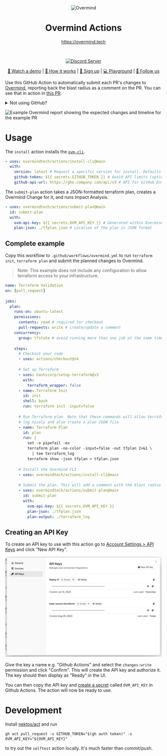 <p align="center">
  <picture width="260px" align="center">
      <source media="(prefers-color-scheme: dark)" srcset="https://assets-global.website-files.com/6241e92445c21f9c1245a940/6582c2b96d741b023f1afabf_ov-lite-icon-p-500.png">
      <img alt="Overmind" src="https://assets-global.website-files.com/6241e92445c21f9c1245a940/6582c2b96d741b023f1afabf_ov-lite-icon-p-500.png" width="260px" align="center">
    </picture>
  <h1 align="center">Overmind Actions</h1>
  <p align="center">
     <a href="https://overmind.tech">https://overmind.tech</a> 
    <br/>
  </p>
</p>
<br/>

<p align="center">
  <a href="https://discord.com/invite/5UKsqAkPWG" rel="nofollow"><img src="https://img.shields.io/discord/1088753599951151154?label=Discord&logo=discord&logoColor=white" alt="Discord Server"></a>
</p>

<p align="center">
  <a href="https://vimeo.com/903381683">🎥 Watch a demo</a> | <a href="https://overmind.tech/how-it-work">📖 How it works</a> | <a href="https://app.overmind.tech/api/auth/signup">🚀 Sign up</a> | <a href="https://app.overmind.tech/playground">💻 Playground</a> | <a href="https://www.linkedin.com/company/overmindtech/">🙌 Follow us</a>
</p>

Use this GitHub Action to automatically submit each PR's changes to [Overmind](https://overmind.tech), reporting back the blast radius as a comment on the PR. You can see that in action in [this PR](https://github.com/overmindtech/terraform-example/pull/57).

<details>
  <summary>Not using GitHub?</summary>

  Currently we only have an action for GitHub, but don't fear! We have a CLI that you can use to integrate your own CI tooling:

  1. Download the CLI from here: https://github.com/overmindtech/ovm-cli/releases
  2. Set the `OVM_API_KEY` environment variable to your API Key
  3. Add a step to your pipeline to create a change:

  ```
  ./ovm-cli submit-plan \
    --title 'Pull request title goes here' \
    --description 'PR description goes here' \
    --ticket-link 'link to PR goes here' \
    --plan-json 'path/to/plan.json'
  ```
</details>

![Example Overmind report showing the expected changes and timeline for the example PR](https://github.com/overmindtech/terraform-example/blob/6d7240aec15b0992901fabe56be25c789b636cbb/assets/overmind%20risk%20.gif)

# Usage

The `install` action installs the [`ovm-cli`](https://github.com/overmindtech/ovm-cli).

```yaml
- uses: overmindtech/actions/install-cli@main
  with:
    version: latest # Request a specific version for install. Defaults to `latest`.
    github-token: ${{ secrets.GITHUB_TOKEN }} # Avoid API limits (optional)
    github-api-url: https://ghe.company.com/api/v3 # API for GitHub Enterprise Server (optional)
```

The `submit-plan` action takes a JSON-formatted terraform plan, creates a Overmind Change for it, and runs Impact Analysis.

```yaml
- uses: overmindtech/actions/submit-plan@main
  id: submit-plan
  with:
    ovm-api-key: ${{ secrets.OVM_API_KEY }} # Generated within Overmind
    plan-json: ./tfplan.json # Location of the plan in JSON format
```

## Complete example

Copy this workflow to `.github/workflows/overmind.yml` to run `terraform init`, `terraform plan` and submit the planned changes to Overmind.

> Note: This example does not include any configuration to allow terraform access to your infrastructure.

```yaml
name: Terraform Validation
on: [pull_request]

jobs:
  plan:
    runs-on: ubuntu-latest
    permissions:
      contents: read # required for checkout
      pull-requests: write # create/update a comment
    concurrency:
      group: tfstate # avoid running more than one job at the same time

    steps:
      # Checkout your code
      - uses: actions/checkout@v4

      # Set up Terraform
      - uses: hashicorp/setup-terraform@v3
        with:
          terraform_wrapper: false
      - name: Terraform Init
        id: init
        shell: bash
        run: terraform init -input=false

      # Run Terraform plan. Note that these commands will allow terraform to
      # log nicely and also create a plan JSON file
      - name: Terraform Plan
        id: plan
        run: |
          set -o pipefail -ex
          terraform plan -no-color -input=false -out tfplan 2>&1 \
            | tee terraform_log
          terraform show -json tfplan > tfplan.json

      # Install the Overmind CLI
      - uses: overmindtech/actions/install-cli@main

      # Submit the plan. This will add a comment with the blast radius
      - uses: overmindtech/actions/submit-plan@main
        id: submit-plan
        with:
          ovm-api-key: ${{ secrets.OVM_API_KEY }}
          plan-json: ./tfplan.json
          plan-output: ./terraform_log
```

## Creating an API Key

To create an API key to use with this action go to [Account Settings > API Keys](https://app.overmind.tech/changes?settings=1&activeTab=api-keys) and click "New API Key".

![api keys auth window](./doc/api_keys.png)

Give the key a name e.g. "Github Actions" and select the `changes:write` permission and click "Confirm". This will create the API key and authorize it. The key should then display as "Ready" in the UI.

You can then copy the API key and [create a secret](https://docs.github.com/en/actions/security-guides/using-secrets-in-github-actions#creating-secrets-for-a-repository) called `OVM_API_KEY` in Github Actions. The action will now be ready to use.

# Development

Install [nektos/act](https://github.com/nektos/act) and run

```
gh act pull_request -s GITHUB_TOKEN="$(gh auth token)" -s OVM_API_KEY="${OVM_API_KEY}"
```

to try out the `selftest` action locally. It's much faster than commit/push.
